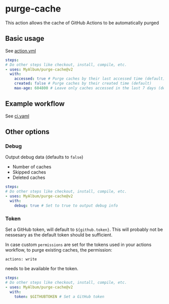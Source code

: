 # purge-cache

This action allows the cache of GitHub Actions to be automatically purged

## Basic usage

See [action.yml](action.yml)

```yaml
steps:
# Do other steps like checkout, install, compile, etc.
- uses: MyAlbum/purge-cache@v2
  with:
    accessed: true # Purge caches by their last accessed time (default)
    created: false # Purge caches by their created time (default)
    max-age: 604800 # Leave only caches accessed in the last 7 days (default)
```

## Example workflow

See [ci.yaml](.github/workflows/ci.yaml)

## Other options

### Debug

Output debug data (defaults to `false`)

- Number of caches
- Skipped caches
- Deleted caches

```yaml
steps:
# Do other steps like checkout, install, compile, etc.
- uses: MyAlbum/purge-cache@v2
  with:
    debug: true # Set to true to output debug info
```

### Token

Set a GitHub token, will default to `${github.token}`. This will probably not be nessesary as the default token should be sufficient. 

In case custom `permissions` are set for the tokens used in your actions workflow, to purge existing caches, the permission:
```
actions: write
```
needs to be available for the token. 

```yaml
steps:
# Do other steps like checkout, install, compile, etc.
- uses: MyAlbum/purge-cache@v2
  with:
    token: $GITHUBTOKEN # Set a GitHub token
```
